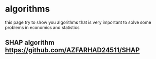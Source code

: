 # algorithms
this page try to show you algorithms that is very important to solve some problems in economics and statistics
## SHAP algorithm https://github.com/AZFARHAD24511/SHAP
